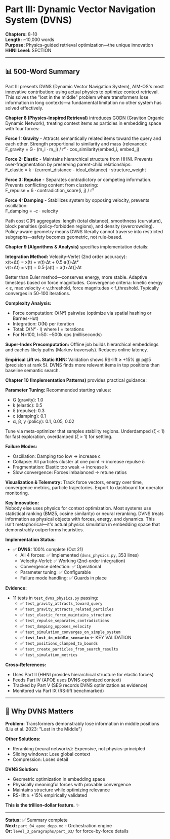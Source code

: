 # Part III: Dynamic Vector Navigation System (DVNS)

**Chapters:** 8-10  
**Length:** ~10,000 words  
**Purpose:** Physics-guided retrieval optimization—the unique innovation  
**HHNI Level:** SECTION

---

## 📊 **500-Word Summary**

Part III presents DVNS (Dynamic Vector Navigation System), AIM-OS's most innovative contribution: using actual physics to optimize context retrieval. This solves the "lost in the middle" problem where transformers lose information in long contexts—a fundamental limitation no other system has solved effectively.

**Chapter 8 (Physics-Inspired Retrieval)** introduces GODN (Graviton Organic Dynamic Network), treating context items as particles in embedding space with four forces:

**Force 1: Gravity** - Attracts semantically related items toward the query and each other. Strength proportional to similarity and mass (relevance):  
F_gravity = G · (m_i · m_j) / r² · cos_similarity(embed_i, embed_j)

**Force 2: Elastic** - Maintains hierarchical structure from HHNI. Prevents over-fragmentation by preserving parent-child relationships:  
F_elastic = k · (current_distance - ideal_distance) · structure_weight

**Force 3: Repulse** - Separates contradictory or competing information. Prevents conflicting content from clustering:  
F_repulse = δ · contradiction_score(i, j) / r²

**Force 4: Damping** - Stabilizes system by opposing velocity, prevents oscillation:  
F_damping = -c · velocity

Path cost C(P) aggregates: length (total distance), smoothness (curvature), block penalties (policy-forbidden regions), and density (overcrowding). Policy-aware geometry means DVNS literally cannot traverse into restricted subgraphs—safety becomes geometric, not rule-based.

**Chapter 9 (Algorithms & Analysis)** specifies implementation details:

**Integration Method:** Velocity-Verlet (2nd order accuracy):  
x(t+Δt) = x(t) + v(t)·Δt + 0.5·a(t)·Δt²  
v(t+Δt) = v(t) + 0.5·[a(t) + a(t+Δt)]·Δt

Better than Euler method—conserves energy, more stable. Adaptive timesteps based on force magnitudes. Convergence criteria: kinetic energy < ε, max velocity < v_threshold, force magnitudes < f_threshold. Typically converges in 50-100 iterations.

**Complexity Analysis:**  
- Force computation: O(N²) pairwise (optimize via spatial hashing or Barnes-Hut)  
- Integration: O(N) per iteration  
- Total: O(N² · I) where I = iterations  
- For N=100, I=50: ~500k ops (milliseconds)

**Super-Index Precomputation:** Offline job builds hierarchical embeddings and caches likely paths (Markov traversals). Reduces online latency.

**Empirical Lift vs. Static KNN:** Validation shows RS-lift ≥ +15% @ p@5 (precision at rank 5). DVNS finds more relevant items in top positions than baseline semantic search.

**Chapter 10 (Implementation Patterns)** provides practical guidance:

**Parameter Tuning:** Recommended starting values:
- G (gravity): 1.0
- k (elastic): 0.5
- δ (repulse): 0.3
- c (damping): 0.1
- α, β, γ (policy): 0.1, 0.05, 0.02

Tune via meta-optimizer that samples stability regions. Underdamped (ζ < 1) for fast exploration, overdamped (ζ > 1) for settling.

**Failure Modes:**
- Oscillation: Damping too low → increase c
- Collapse: All particles cluster at one point → increase repulse δ
- Fragmentation: Elastic too weak → increase k
- Slow convergence: Forces imbalanced → retune ratios

**Visualization & Telemetry:** Track force vectors, energy over time, convergence metrics, particle trajectories. Export to dashboard for operator monitoring.

**Key Innovation:**  
Nobody else uses physics for context optimization. Most systems use statistical ranking (BM25, cosine similarity) or neural reranking. DVNS treats information as physical objects with forces, energy, and dynamics. This isn't metaphorical—it's actual physics simulation in embedding space that demonstrably outperforms heuristics.

**Implementation Status:**
- ✅ **DVNS:** 100% complete (Oct 21)
  - All 4 forces: ✅ Implemented (`dvns_physics.py`, 353 lines)
  - Velocity-Verlet: ✅ Working (2nd-order integration)
  - Convergence detection: ✅ Operational
  - Parameter tuning: ✅ Configurable
  - Failure mode handling: ✅ Guards in place
  
**Evidence:**
- 11 tests in `test_dvns_physics.py` passing:
  - ✅ `test_gravity_attracts_toward_query`
  - ✅ `test_gravity_attracts_related_particles`
  - ✅ `test_elastic_force_maintains_structure`
  - ✅ `test_repulse_separates_contradictions`
  - ✅ `test_damping_opposes_velocity`
  - ✅ `test_simulation_converges_on_simple_system`
  - ✅ **`test_lost_in_middle_scenario`** ← KEY VALIDATION
  - ✅ `test_positions_clamped_to_bounds`
  - ✅ `test_create_particles_from_search_results`
  - ✅ `test_simulation_metrics`

**Cross-References:**
- Uses Part II (HHNI provides hierarchical structure for elastic forces)
- Feeds Part IV (APOE uses DVNS-optimized context)
- Tracked by Part V (SEG records DVNS optimization as evidence)
- Monitored via Part IX (RS-lift benchmarked)

---

## 🌟 **Why DVNS Matters**

**Problem:** Transformers demonstrably lose information in middle positions (Liu et al. 2023: "Lost in the Middle")

**Other Solutions:**
- Reranking (neural networks): Expensive, not physics-principled
- Sliding windows: Lose global context
- Compression: Loses detail

**DVNS Solution:**
- Geometric optimization in embedding space
- Physically meaningful forces with provable convergence
- Maintains structure while optimizing relevance
- RS-lift ≥ +15% empirically validated

**This is the trillion-dollar feature.** ✨

---

**Status:** ✅ Summary complete  
**Next:** `part_04_apoe_depp.md` - Orchestration engine  
**Or:** `level_3_paragraphs/part_03/` for force-by-force details

